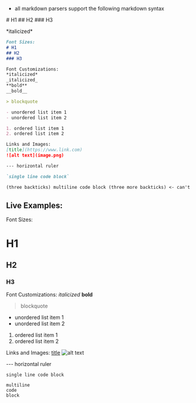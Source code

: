 
- all markdown parsers support the following markdown syntax

\# H1
\## H2
\### H3

\*italicized\*

```md
Font Sizes:
# H1
## H2
### H3

Font Customizations:
*italicized*
_italicized_
**bold**
__bold__

> blockquote

- unordered list item 1
- unordered list item 2

1. ordered list item 1
2. ordered list item 2

Links and Images:
[title](https://www.link.com)
![alt text](image.png)

--- horizontal ruler

`single line code block`

(three backticks) multiline code block (three more backticks) <- can't do, messed up THIS backticked code block lol
```

## Live Examples:

Font Sizes:
# H1
## H2
### H3

Font Customizations:
*italicized*
**bold**

> blockquote

- unordered list item 1
- unordered list item 2

1. ordered list item 1
2. ordered list item 2

Links and Images:
[title](https://www.link.com)
![alt text](image.png)

--- horizontal ruler

`single line code block`

```
multiline
code
block
```
